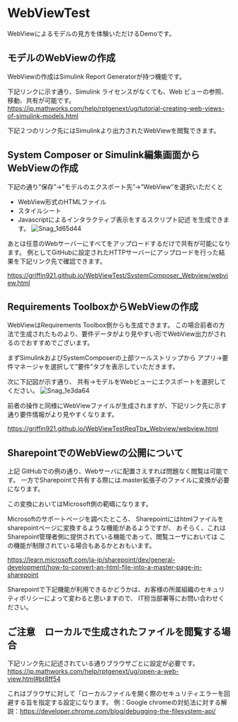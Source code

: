 # WebViewTest
WebViewによるモデルの見方を体験いただけるDemoです。

## モデルのWebViewの作成
WebViewの作成はSimulink Report Generatorが持つ機能です。

下記リンクに示す通り、Simulink ライセンスがなくても、Web ビューの参照、移動、共有が可能です。
https://jp.mathworks.com/help/rptgenext/ug/tutorial-creating-web-views-of-simulink-models.html

下記２つのリンク先にはSimulinkより出力されたWebViewを閲覧できます。

## System Composer or Simulink編集画面からWebViewの作成

下記の通り”保存”→”モデルのエクスポート先”→”WebView”を選択いただくと
- WebView形式のHTMLファイル
- スタイルシート
- Javascriptによるインタラクティブ表示をするスクリプト記述
を生成できます。
![Snag_1d65d44](https://user-images.githubusercontent.com/62166747/196379420-ce912bc8-32e1-432e-b80e-f71bbdd21a87.png)

あとは任意のWebサーバーにすべてをアップロードするだけで共有が可能になります。
例としてGitHubに設定されたHTTPサーバーにアップロードを行った結果を下記リンク先で確認できます。

https://griffin921.github.io/WebViewTest/SystemComposer_Webview/webview.html


## Requirements ToolboxからWebViewの作成
WebViewはRequirements Toolbox側からも生成できます。
この場合前者の方法で生成されたものより、要件データがより見やすい形でWebView出力がされるのでおすすめでございます。

まずSimulinkおよびSystemComposerの上部ツールストリップから
アプリ→要件マネージャを選択して”要件”タブを表示していただきます。

次に下記図が示す通り、
共有→モデルをWebビューにエクスポートを選択してください。
![Snag_1e3da64](https://user-images.githubusercontent.com/62166747/196382879-f3a64c26-12ea-4a44-b494-b23bc947399d.png)

前者の操作と同様にWebViewファイルが生成されますが、下記リンク先に示す通り要件情報がより見やすくなります。

https://griffin921.github.io/WebViewTestReqTbx_Webview/webview.html

## SharepointでのWebViewの公開について

上記 GitHubでの例の通り、Webサーバに配置さえすれば問題なく閲覧は可能です。
一方でSharepointで共有する際には.master拡張子のファイルに変換が必要になります。

この変換においてはMicrosoft側の範疇になります。

Microsoftのサポートページを調べたところ、
Sharepointにはhtmlファイルをsharepointページに変換するような機能があるようですが、
おそらく、これはSharepoint管理者側に提供されている機能であって、閲覧ユーザにおいては
この機能が制限されている場合もあるかとおもいます。

https://learn.microsoft.com/ja-jp/sharepoint/dev/general-development/how-to-convert-an-html-file-into-a-master-page-in-sharepoint

Sharepointで下記機能が利用できるかどうかは、お客様の所属組織のセキュリティポリシーによって変わると思いますので、
IT担当部署等にお問い合わせください。


## ご注意　ローカルで生成されたファイルを閲覧する場合

下記リンク先に記述されている通りブラウザごとに設定が必要です。
https://jp.mathworks.com/help/rptgenext/ug/open-a-web-view.html#bt8ff54

これはブラウザに対して「ローカルファイルを開く際のセキュリティエラーを回避する旨を指定する設定になります。
例：Google chromeの対処法に対する解説：https://developer.chrome.com/blog/debugging-the-filesystem-api/


